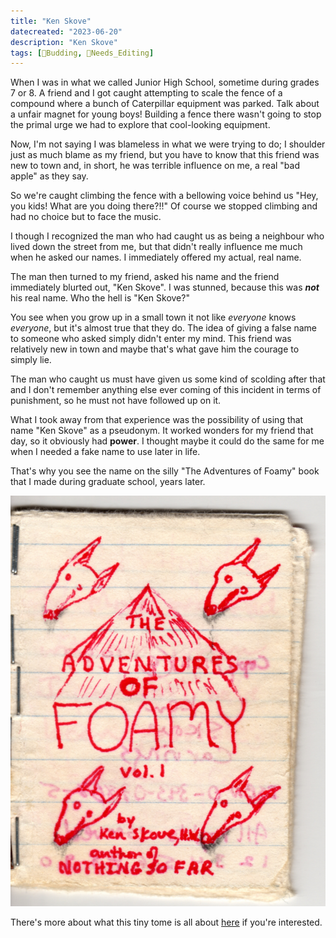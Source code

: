 ```yaml
---
title: "Ken Skove"
datecreated: "2023-06-20"
description: "Ken Skove"
tags: [🌿Budding, 🧹Needs_Editing]
---
```


When I was in what we called Junior High School, sometime during grades 7 or 8. A friend and I got caught attempting to scale the fence of a compound where a bunch of Caterpillar equipment was parked. Talk about a unfair magnet for young boys! Building a fence there wasn't going to stop the primal urge we had to explore that cool-looking equipment.

Now, I'm not saying I was blameless in what we were trying to do; I shoulder just as much blame as my friend, but you have to know that this friend was new to town and, in short, he was terrible influence on me, a real "bad apple" as they say.

So we're caught climbing the fence with a bellowing voice behind us "Hey, you kids! What are you doing there?!!" Of course we stopped climbing and had no choice but to face the music. 

I though I recognized the man who had caught us as being a neighbour who lived down the street from me, but that didn't really influence me much when he asked our names. I immediately offered my actual, real name. 

The man then turned to my friend, asked his name and the friend immediately blurted out, "Ken Skove".  I was stunned, because this was ***not*** his real name. Who the hell is "Ken Skove?"

You see when you grow up in a small town it not like *everyone* knows *everyone*, but it's almost true that they do. The idea of giving a false name to someone who asked simply didn't enter my mind. This friend was relatively new in town and maybe that's what gave him the courage to simply lie.

The man who caught us must have given us some kind of scolding after that and I don't remember anything else ever coming of this incident in terms of punishment, so he must not have followed up on it.

What I took away from that experience was the possibility of using that name "Ken Skove" as a pseudonym. It worked wonders for my friend that day, so it obviously had **power**. I thought maybe it could do the same for me when I needed a fake name to use later in life.

That's why you see the name on the silly "The Adventures of Foamy" book that I made during graduate school, years later. 

![](notes/images/gswimgs141.jpg)

There's more about what this tiny tome is all about [here](notes/Foamy%20-%20The%20Rabid%20Dog.md) if you're interested.
